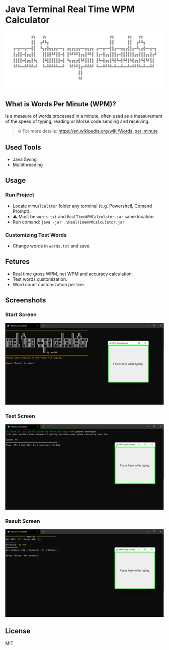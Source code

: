 # Java Terminal Real Time WPM Calculator
<p align="center">
  <img src="./images/banner.png"/> 
</p>

## What is Words Per Minute (WPM)?
Is a measure of words processed in a minute, often used as a measurement of the speed of typing, reading or Morse code sending and receiving.

> 🌐 For more details: https://en.wikipedia.org/wiki/Words_per_minute

## Used Tools
- Java Swing
- Multithreading

## Usage
### Run Project
- Locate ```WPMCalculator``` folder any terminal (e.g. Powershell, Comand Prompt).
- ⚠️ Must be ```words.txt``` and ```RealTimeWPMCalculator.jar``` same location.
- Run comand: ```java -jar .\RealTimeWPMCalculator.jar```

### Customizing Test Words
- Change words in ```words.txt``` and save.

## Fetures
- Real time gross WPM, net WPM and accuracy calculation.
- Test words customization.
- Word count customization per line.

## Screenshots
### Start Screen
<img src="./images/1.png"/>

### Test Screen
<img src="./images/2.png"/>

### Result Screen
<img src="./images/3.png"/>

## License
MIT
